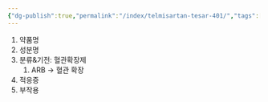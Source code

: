 ```yaml
---
{"dg-publish":true,"permalink":"/index/telmisartan-tesar-401/","tags":["template"],"created":"2025-09-23T21:01:16.931+09:00","updated":"2025-09-23T21:01:44.038+09:00"}
---
```


1. 약품명
2. 성분명
3. 분류&기전: 혈관확장제 
	1. ARB → 혈관 확장
4. 적응증
5. 부작용